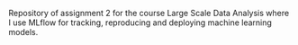 Repository of assignment 2 for the course Large Scale Data Analysis where I use MLflow for tracking, reproducing and deploying machine learning models.